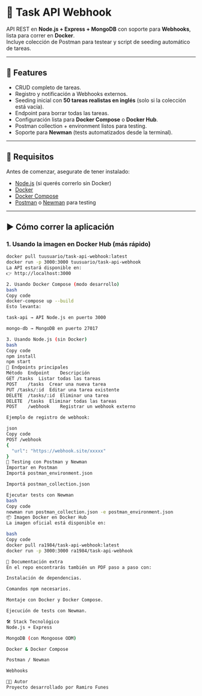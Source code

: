 # 📌 Task API Webhook

API REST en **Node.js + Express + MongoDB** con soporte para **Webhooks**, lista para correr en **Docker**.  
Incluye colección de Postman para testear y script de seeding automático de tareas.

---

## 🚀 Features
- CRUD completo de tareas.
- Registro y notificación a Webhooks externos.
- Seeding inicial con **50 tareas realistas en inglés** (solo si la colección está vacía).
- Endpoint para borrar todas las tareas.
- Configuración lista para **Docker Compose** o **Docker Hub**.
- Postman collection + environment listos para testing.
- Soporte para **Newman** (tests automatizados desde la terminal).

---

## 🔧 Requisitos

Antes de comenzar, asegurate de tener instalado:

- [Node.js](https://nodejs.org/) (si querés correrlo sin Docker)  
- [Docker](https://www.docker.com/)  
- [Docker Compose](https://docs.docker.com/compose/)  
- [Postman](https://www.postman.com/downloads/) o [Newman](https://www.npmjs.com/package/newman) para testing  

---

## ▶️ Cómo correr la aplicación

### 1. Usando la imagen en Docker Hub (más rápido)

```bash
docker pull tuusuario/task-api-webhook:latest
docker run -p 3000:3000 tuusuario/task-api-webhook
La API estará disponible en:
👉 http://localhost:3000

2. Usando Docker Compose (modo desarrollo)
bash
Copy code
docker-compose up --build
Esto levanta:

task-api → API Node.js en puerto 3000

mongo-db → MongoDB en puerto 27017

3. Usando Node.js (sin Docker)
bash
Copy code
npm install
npm start
📡 Endpoints principales
Método	Endpoint	Descripción
GET	/tasks	Listar todas las tareas
POST	/tasks	Crear una nueva tarea
PUT	/tasks/:id	Editar una tarea existente
DELETE	/tasks/:id	Eliminar una tarea
DELETE	/tasks	Eliminar todas las tareas
POST	/webhook	Registrar un webhook externo

Ejemplo de registro de webhook:

json
Copy code
POST /webhook
{
  "url": "https://webhook.site/xxxxx"
}
🧪 Testing con Postman y Newman
Importar en Postman
Importá postman_environment.json

Importá postman_collection.json

Ejecutar tests con Newman
bash
Copy code
newman run postman_collection.json -e postman_environment.json
📦 Imagen Docker en Docker Hub
La imagen oficial está disponible en:

bash
Copy code
docker pull ra1984/task-api-webhook:latest
docker run -p 3000:3000 ra1984/task-api-webhook

📄 Documentación extra
En el repo encontrarás también un PDF paso a paso con:

Instalación de dependencias.

Comandos npm necesarios.

Montaje con Docker y Docker Compose.

Ejecución de tests con Newman.

🛠 Stack Tecnológico
Node.js + Express

MongoDB (con Mongoose ODM)

Docker & Docker Compose

Postman / Newman

Webhooks

👨‍💻 Autor
Proyecto desarrollado por Ramiro Funes
